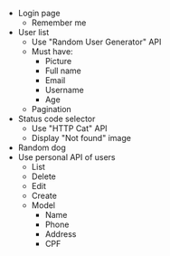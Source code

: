 - Login page
    - Remember me
- User list
    - Use "Random User Generator" API
    - Must have:
        - Picture
        - Full name
        - Email
        - Username
        - Age
    - Pagination
- Status code selector
    - Use "HTTP Cat" API
    - Display "Not found" image
- Random dog
- Use personal API of users
    - List
    - Delete
    - Edit
    - Create
    - Model
        - Name
        - Phone
        - Address
        - CPF